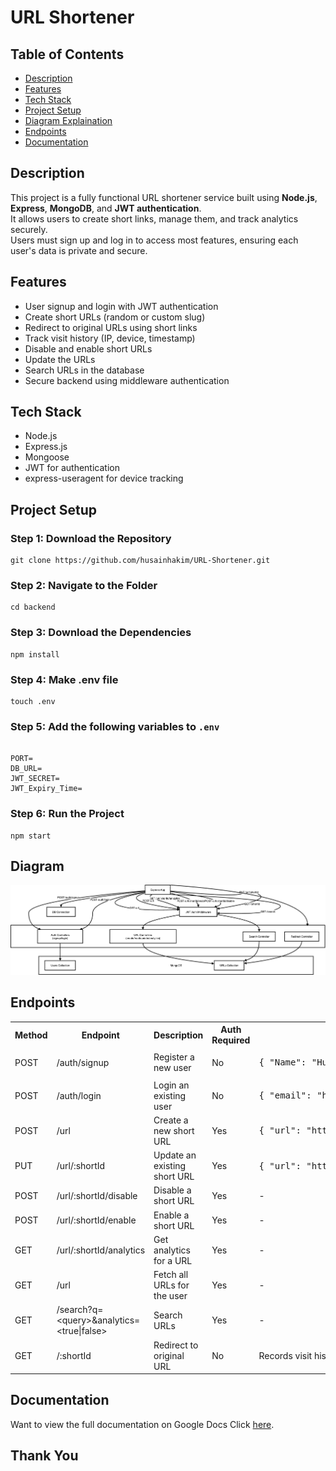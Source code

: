 <h1>URL Shortener</h1>

<h2>Table of Contents</h2>
<ul>
  <li><a href="#description">Description</a></li>
  <li><a href="#features">Features</a></li>
  <li><a href="#tech-stack">Tech Stack</a></li>
  <li><a href="#project-setup">Project Setup</a></li>
  <li><a href="#diagram">Diagram Explaination</a></li>
  <li><a href="#endpoints">Endpoints</a></li>
  <li><a href="#documentation">Documentation</a></li>
</ul>

<h2 id="description">Description</h2>
<p>
This project is a fully functional URL shortener service built using <b>Node.js</b>, <b>Express</b>, <b>MongoDB</b>, and <b>JWT authentication</b>.<br>
It allows users to create short links, manage them, and track analytics securely.<br>
Users must sign up and log in to access most features, ensuring each user's data is private and secure.
</p>

<h2 id="features">Features</h2>
<ul>
  <li>User signup and login with JWT authentication</li>
  <li>Create short URLs (random or custom slug)</li>
  <li>Redirect to original URLs using short links</li>
  <li>Track visit history (IP, device, timestamp)</li>
  <li>Disable and enable short URLs</li>
  <li>Update the URLs</li>
  <li>Search URLs in the database</li>
  <li>Secure backend using middleware authentication</li>
</ul>

<h2 id="tech-stack">Tech Stack</h2>
<ul>
  <li>Node.js</li>
  <li>Express.js</li>
  <li>Mongoose</li>
  <li>JWT for authentication</li>
  <li>express-useragent for device tracking</li>
</ul>

<h2 id="project-setup">Project Setup</h2>

<h3>Step 1: Download the Repository</h3>
<pre><code>git clone https://github.com/husainhakim/URL-Shortener.git</code></pre>

<h3>Step 2: Navigate to the Folder</h3>
<pre><code>cd backend</code></pre>

<h3>Step 3: Download the Dependencies</h3>
<pre><code>npm install</code></pre>

<h3>Step 4: Make .env file</h3>
<pre><code>touch .env</code></pre>

<h3>Step 5: Add the following variables to <code>.env</code></h3>
<pre><code>
PORT=
DB_URL= 
JWT_SECRET=
JWT_Expiry_Time=
</code></pre>

<h3>Step 6: Run the Project</h3>
<pre><code>npm start</code></pre>

<h2 id="diagram">Diagram</h2>
<p align="center">
  <img src="URL_Shortener.png" alt="URL Shortener Diagram" width="1000">
</p>

<h2 id="endpoints">Endpoints</h2>

<table>
  <tr>
    <th>Method</th>
    <th>Endpoint</th>
    <th>Description</th>
    <th>Auth Required</th>
    <th>Example Request Body / Notes</th>
  </tr>
  <tr>
    <td>POST</td>
    <td>/auth/signup</td>
    <td>Register a new user</td>
    <td>No</td>
    <td><pre>{ "Name": "Husain Hakim", "email": "husain@gmail.com", "password": "husain@1234" }</pre></td>
  </tr>
  <tr>
    <td>POST</td>
    <td>/auth/login</td>
    <td>Login an existing user</td>
    <td>No</td>
    <td><pre>{ "email": "husain@gmail.com", "password": "husain@1234" }</pre></td>
  </tr>
  <tr>
    <td>POST</td>
    <td>/url</td>
    <td>Create a new short URL</td>
    <td>Yes</td>
    <td><pre>{ "url": "https://www.google.com", "customSlug": "google" }</pre></td>
  </tr>
  <tr>
    <td>PUT</td>
    <td>/url/:shortId</td>
    <td>Update an existing short URL</td>
    <td>Yes</td>
    <td><pre>{ "url": "https://www.example.com", "customSlug": "newslug" }</pre></td>
  </tr>
  <tr>
    <td>POST</td>
    <td>/url/:shortId/disable</td>
    <td>Disable a short URL</td>
    <td>Yes</td>
    <td>-</td>
  </tr>
  <tr>
    <td>POST</td>
    <td>/url/:shortId/enable</td>
    <td>Enable a short URL</td>
    <td>Yes</td>
    <td>-</td>
  </tr>
  <tr>
    <td>GET</td>
    <td>/url/:shortId/analytics</td>
    <td>Get analytics for a URL</td>
    <td>Yes</td>
    <td>-</td>
  </tr>
  <tr>
    <td>GET</td>
    <td>/url</td>
    <td>Fetch all URLs for the user</td>
    <td>Yes</td>
    <td>-</td>
  </tr>
  <tr>
    <td>GET</td>
    <td>/search?q=&lt;query&gt;&analytics=&lt;true|false&gt;</td>
    <td>Search URLs</td>
    <td>Yes</td>
    <td>-</td>
  </tr>
  <tr>
    <td>GET</td>
    <td>/:shortId</td>
    <td>Redirect to original URL</td>
    <td>No</td>
    <td>Records visit history</td>
  </tr>
</table>

<h2 id="documentation">Documentation</h2>
<p>
 Want to view the full documentation on Google Docs Click <a href="https://docs.google.com/document/d/1cc1gW_QO2sfVe7tN0NbxcEdrXDNactshy4GMEYIvUrM/edit?usp=sharing" target="_blank">here</a>.
</p>

<h2 >Thank You</h2>
